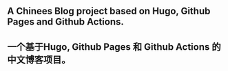 ## A Chinees Blog project based on Hugo, Github Pages and Github Actions.

## 一个基于Hugo, Github Pages 和 Github Actions 的中文博客项目。